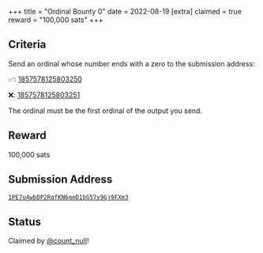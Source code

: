 +++
title = "Ordinal Bounty 0"
date = 2022-08-19
[extra]
claimed = true
reward = "100,000 sats"
+++

Criteria
--------

Send an ordinal whose number ends with a zero to the submission address:

✅: [1857578125803250](https://ordinals.com/ordinal/1857578125803250)

❌: [1857578125803251](https://ordinals.com/ordinal/1857578125803251)

The ordinal must be the first ordinal of the output you send.

Reward
------

100,000 sats

Submission Address
------------------

[`1PE7u4wbDP2RqfKN6geD1bG57v9Gj9FXm3`](https://mempool.space/address/1PE7u4wbDP2RqfKN6geD1bG57v9Gj9FXm3)

Status
------

Claimed by [@count_null](https://twitter.com/rodarmor/status/1560793241473400833)!
